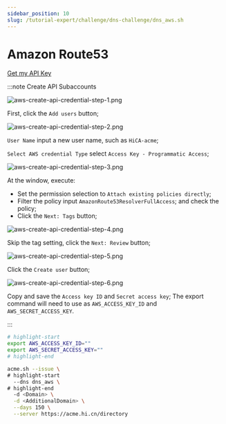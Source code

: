 ```yaml
---
sidebar_position: 10
slug: /tutorial-expert/challenge/dns-challenge/dns_aws.sh
---
```


# Amazon Route53

<p><a href="https://us-east-1.console.aws.amazon.com/iamv2/home#/users" className="button button--secondary button--lg text--no-decoration">Get my API Key</a></p>

:::note Create API Subaccounts

![aws-create-api-credential-step-1.png](/docs/aws-create-api-credential-step-en-1.png)

First, click the `Add users` button;

![aws-create-api-credential-step-2.png](/docs/aws-create-api-credential-step-en-2.png)

`User Name` input a new user name, such as `HiCA-acme`;

`Select AWS credential Type` select `Access Key - Programmatic Access`;

![aws-create-api-credential-step-3.png](/docs/aws-create-api-credential-step-en-3.png)

At the window, execute:
- Set the permission selection to `Attach existing policies directly`;
- Filter the policy input `AmazonRoute53ResolverFullAccess`; and check the policy;
- Click the `Next: Tags` button;

![aws-create-api-credential-step-4.png](/docs/aws-create-api-credential-step-en-4.png)

Skip the tag setting, click the `Next: Review` button;

![aws-create-api-credential-step-5.png](/docs/aws-create-api-credential-step-en-5.png)

Click the `Create user` button;

![aws-create-api-credential-step-6.png](/docs/aws-create-api-credential-step-en-6.png)

Copy and save the `Access key ID` and `Secret access key`; The export command will need to use as `AWS_ACCESS_KEY_ID` and `AWS_SECRET_ACCESS_KEY`.

:::

```bash
# highlight-start
export AWS_ACCESS_KEY_ID=""
export AWS_SECRET_ACCESS_KEY=""
# highlight-end

acme.sh --issue \
# highlight-start
  --dns dns_aws \
# highlight-end
  -d <Domain> \
  -d <AdditionalDomain> \
  --days 150 \
  --server https://acme.hi.cn/directory
```
